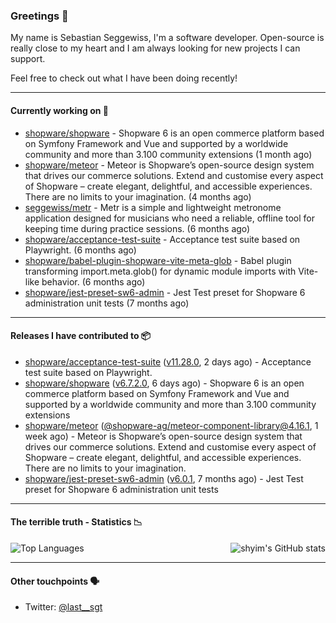 ### Greetings 👋

My name is Sebastian Seggewiss, I'm a software developer.
Open-source is really close to my heart and I am always looking for new projects I can support.

Feel free to check out what I have been doing recently!

---

#### Currently working on 💪

- [shopware/shopware](https://github.com/shopware/shopware) - Shopware 6 is an open commerce platform based on Symfony Framework and Vue and supported by a worldwide community and more than 3.100 community extensions (1 month ago)
- [shopware/meteor](https://github.com/shopware/meteor) - Meteor is Shopware’s open-source design system that drives our commerce solutions. Extend and customise every aspect of Shopware – create elegant, delightful, and accessible experiences. There are no limits to your imagination. (4 months ago)
- [seggewiss/metr](https://github.com/seggewiss/metr) - Metr is a simple and lightweight metronome application designed for musicians who need a reliable, offline tool for keeping time during practice sessions. (6 months ago)
- [shopware/acceptance-test-suite](https://github.com/shopware/acceptance-test-suite) - Acceptance test suite based on Playwright. (6 months ago)
- [shopware/babel-plugin-shopware-vite-meta-glob](https://github.com/shopware/babel-plugin-shopware-vite-meta-glob) - Babel plugin transforming import.meta.glob() for dynamic module imports with Vite-like behavior. (6 months ago)
- [shopware/jest-preset-sw6-admin](https://github.com/shopware/jest-preset-sw6-admin) - Jest Test preset for Shopware 6 administration unit tests (7 months ago)

---

#### Releases I have contributed to 📦

- [shopware/acceptance-test-suite](https://github.com/shopware/acceptance-test-suite) ([v11.28.0](https://github.com/shopware/acceptance-test-suite/releases/tag/v11.28.0), 2 days ago) - Acceptance test suite based on Playwright.
- [shopware/shopware](https://github.com/shopware/shopware) ([v6.7.2.0](https://github.com/shopware/shopware/releases/tag/v6.7.2.0), 6 days ago) - Shopware 6 is an open commerce platform based on Symfony Framework and Vue and supported by a worldwide community and more than 3.100 community extensions
- [shopware/meteor](https://github.com/shopware/meteor) ([@shopware-ag/meteor-component-library@4.16.1](https://github.com/shopware/meteor/releases/tag/%40shopware-ag/meteor-component-library%404.16.1), 1 week ago) - Meteor is Shopware’s open-source design system that drives our commerce solutions. Extend and customise every aspect of Shopware – create elegant, delightful, and accessible experiences. There are no limits to your imagination.
- [shopware/jest-preset-sw6-admin](https://github.com/shopware/jest-preset-sw6-admin) ([v6.0.1](https://github.com/shopware/jest-preset-sw6-admin/releases/tag/v6.0.1), 7 months ago) - Jest Test preset for Shopware 6 administration unit tests

---

#### The terrible truth - Statistics 📉

<img align="right" alt="shyim's GitHub stats" src="https://github-readme-stats.vercel.app/api?username=seggewiss&count_private=1&show_icons=true&" />

![Top Languages](https://github-readme-stats.vercel.app/api/top-langs/?username=seggewiss)

---

#### Other touchpoints 🗣

- Twitter: [@last__sgt](https://twitter.com/last__sgt)
